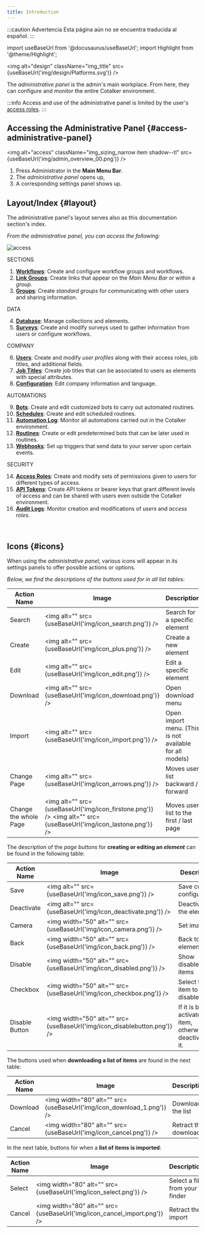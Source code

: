 ```yaml
---
title: Introduction
---
```


:::caution Advertencia
Esta página aún no se encuentra traducida al español.
:::

import useBaseUrl from '@docusaurus/useBaseUrl';
import Highlight from '@theme/Highlight';

<img alt="design" className="img_title" src={useBaseUrl('img/design/Platforms.svg')} />
<br/>

The _administrative panel_ is the admin's main workplace. From here, they can configure and monitor the entire Cotalker environment.

:::info
Access and use of the administrative panel is limited by the user's [access roles](/docs/documentation/admin/admin_accessrole).
:::

## Accessing the Administrative Panel {#access-administrative-panel}

<img alt="access" className="img_sizing_narrow item shadow--tl" src={useBaseUrl('img/admin_overview_00.png')} />
<br/>

1. Press <span className="badge badge--primary">Administrator</span> in the **Main Menu Bar**.
2. The _administrative panel_ opens up, 
3. A corresponding settings panel shows up.





<div className="container alert alert--secondary">
<div className="row">
<div className="col col--12">

## Layout/Index {#layout}

The administrative panel's layout serves also as this documentation section's index.

_From the administrative panel, you can access the following:_

</div>
</div>
<div className="row">
<div className="col col--6">
<img alt="access" className="img_sizing_narrow item shadow--lw" src={useBaseUrl('img/admin_overview_01.png')} />
<br/>
</div>
<div className="col col--6">

<span className="hero__subtitle">SECTIONS</span>

  1. [**Workflows**](/docs/documentation/admin/workflows/admin_workflow_overview): Create and configure workflow groups and workflows.
  2. [**Link Groups**](/docs/documentation/admin/admin_links): Create links that appear on the _Main Menu Bar_ or within a _group_.
  3. [**Groups**](/docs/documentation/admin/admin_group): Create _standard groups_ for communicating with other users and sharing information.

<span className="hero__subtitle">DATA</span>

  4. [**Database**](/docs/documentation/admin/database/admin_database_overview): Manage collections and elements.
  5. [**Surveys**](/docs/documentation/admin/survey/survey_overview): Create and modify surveys used to gather information from users or configure workflows.

<span className="hero__subtitle">COMPANY</span>

  6. [**Users**](/docs/documentation/admin/users): Create and modify _user profiles_ along with their access roles, job titles, and additional fields.
  7. [**Job Titles**](/docs/documentation/admin/admin_jobtitles): Create job titles that can be associated to users as elements with special attributes.
  8. [**Configuration**](/docs/documentation/admin/admin_company): Edit company information and language.

<span className="hero__subtitle">AUTOMATIONS</span>

  9. [**Bots**](/docs/documentation/admin/admin_bots): Create and edit customized bots to carry out automated routines.
  10. [**Schedules**](/docs/documentation/admin/admin_bots): Create and edit scheduled routines.
  11. [**Automation Log**](/docs/documentation/automation/automation_log): Monitor all automations carried out in the Cotalker environment.
  12. [**Routines**](/docs/documentation/admin/routines): Create or edit predetermined bots that can be later used in routines.
  13. [**Webhooks**](/docs/documentation/admin/admin_webhooks): Set up triggers that send data to your server upon certain events.

<span className="hero__subtitle">SECURITY</span>

  14. [**Access Roles**](/docs/documentation/admin/admin_accessrole): Create and modify sets of permissions given to users for different types of access.
  15. [**API Tokens**](/docs/documentation/admin/admin_token): Create API tokens or bearer keys that grant different levels of access and can be shared with users even outside the Cotalker environment.
  16. [**Audit Logs**](/docs/documentation/admin/admin_auditlogs): Monitor creation and modifications of _users_ and _access roles_.

</div>

</div>
</div>
<br/>

## Icons {#icons}
When using the _administrative panel_, various icons will appear in its settings panels to offer possible actions or options.


_Below, we find the descriptions of the buttons used for in all list tables:_

| Action Name | Image | Description |
| ---- | ----- | ----------- |
| Search | <img alt="" src={useBaseUrl('img/icon_search.png')} /> | Search for a specific element |
| Create | <img alt="" src={useBaseUrl('img/icon_plus.png')} /> | Create a new element |
| Edit | <img alt="" src={useBaseUrl('img/icon_edit.png')} /> | Edit a specific element |
| Download | <img alt="" src={useBaseUrl('img/icon_download.png')} /> | Open download menu|
| Import | <img alt="" src={useBaseUrl('img/icon_import.png')} /> | Open import menu. (This is not available for all models) |
| Change Page | <img alt="" src={useBaseUrl('img/icon_arrows.png')} /> | Moves user list backward / forward |
| Change the whole Page | <img alt="" src={useBaseUrl('img/icon_firstone.png')} /> <img alt="" src={useBaseUrl('img/icon_lastone.png')} /> | Moves user list to the first / last page |



The description of the _page buttons_ for **creating or editing an _element_** can be found in the following table:

| Action Name | Image | Description |
| ---- | ----- | ----------- |
| Save | <img alt="" src={useBaseUrl('img/icon_save.png')} /> | Save current configuration |
| Deactivate | <img alt="" src={useBaseUrl('img/icon_deactivate.png')} /> | Deactivate the element |
| Camera | <img width="50" alt="" src={useBaseUrl('img/icon_camera.png')} /> | Set image |
| Back | <img width="50" alt="" src={useBaseUrl('img/icon_back.png')} /> | Back to all elements list |
| Disable | <img width="50" alt="" src={useBaseUrl('img/icon_disabled.png')} /> | Show disabled items |
| Checkbox | <img width="50" alt="" src={useBaseUrl('img/icon_checkbox.png')} /> | Select the item to disable |
| Disable Button | <img width="50" alt="" src={useBaseUrl('img/icon_disablebutton.png')} /> | If it is blue, it activates the item, otherwise it deactivates it. |


The buttons used when **downloading a list of items** are found in the next table:

| Action Name | Image | Description |
| ---- | ----- | ----------- |
| Download | <img width="80" alt="" src={useBaseUrl('img/icon_download_1.png')} /> | Download the list |
| Cancel | <img width="80" alt="" src={useBaseUrl('img/icon_cancel.png')} /> | Retract the download |


In the next table, buttons for when a **list of items is imported**:

| Action Name | Image | Description |
| ---- | ----- | ----------- |
| Select | <img width="80" alt="" src={useBaseUrl('img/icon_select.png')} /> | Select a file from your finder |
| Cancel | <img width="80" alt="" src={useBaseUrl('img/icon_cancel_import.png')} /> | Retract the import |

